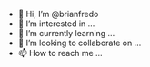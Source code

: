 - 👋 Hi, I’m @brianfredo
- 👀 I’m interested in ...
- 🌱 I’m currently learning ...
- 💞️ I’m looking to collaborate on ...
- 📫 How to reach me ...

<!---
brianfredo/brianfredo is a ✨ special ✨ repository because its `README.md` (this file) appears on your GitHub profile.
You can click the Preview link to take a look at your changes.
--->
